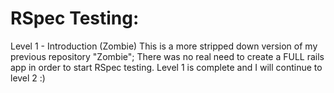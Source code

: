 # RSpec Testing:

Level 1 - Introduction (Zombie)
This is a more stripped down version of my previous repository "Zombie"; There was no real need to create a FULL rails app in order to start RSpec testing. Level 1 is complete and I will continue to level 2 :)
